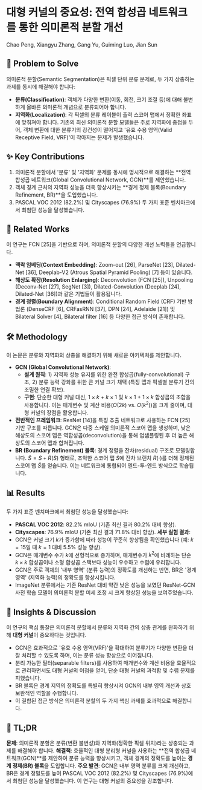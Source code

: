 # 대형 커널의 중요성: 전역 합성곱 네트워크를 통한 의미론적 분할 개선
Chao Peng, Xiangyu Zhang, Gang Yu, Guiming Luo, Jian Sun

## 🧩 Problem to Solve
의미론적 분할(Semantic Segmentation)은 픽셀 단위 분류 문제로, 두 가지 상충하는 과제를 동시에 해결해야 합니다:
- **분류(Classification)**: 객체가 다양한 변환(이동, 회전, 크기 조절 등)에 대해 불변하게 올바른 의미론적 개념으로 분류되어야 합니다.
- **지역화(Localization)**: 각 픽셀의 분류 레이블이 출력 스코어 맵에서 정확한 좌표에 맞춰져야 합니다.
기존의 최신 의미론적 분할 모델들은 주로 지역화에 중점을 두어, 객체 변환에 대한 분류기의 강건성이 떨어지고 '유효 수용 영역(Valid Receptive Field, VRF)'이 작아지는 문제가 발생했습니다.

## ✨ Key Contributions
1.  의미론적 분할에서 '분류' 및 '지역화' 문제를 동시에 명시적으로 해결하는 **전역 합성곱 네트워크(Global Convolutional Network, GCN)**를 제안했습니다.
2.  객체 경계 근처의 지역화 성능을 더욱 향상시키는 **경계 정제 블록(Boundary Refinement, BR)**을 도입했습니다.
3.  PASCAL VOC 2012 (82.2%) 및 Cityscapes (76.9%) 두 가지 표준 벤치마크에서 최첨단 성능을 달성했습니다.

## 📎 Related Works
이 연구는 FCN [25]을 기반으로 하며, 의미론적 분할의 다양한 개선 노력들을 언급합니다.
-   **맥락 임베딩(Context Embedding)**: Zoom-out [26], ParseNet [23], Dilated-Net [36], Deeplab-V2 (Atrous Spatial Pyramid Pooling) [7] 등이 있습니다.
-   **해상도 확장(Resolution Enlarging)**: Deconvolution (FCN [25]), Unpooling (Deconv-Net [27], SegNet [3]), Dilated-Convolution (Deeplab [24], Dilated-Net [36])과 같은 기법들이 활용됩니다.
-   **경계 정렬(Boundary Alignment)**: Conditional Random Field (CRF) 기반 방법론 (DenseCRF [6], CRFasRNN [37], DPN [24], Adelaide [21]) 및 Bilateral Solver [4], Bilateral filter [16] 등 다양한 접근 방식이 존재합니다.

## 🛠️ Methodology
이 논문은 분류와 지역화의 상충을 해결하기 위해 새로운 아키텍처를 제안합니다.
-   **GCN (Global Convolutional Network)**:
    -   **설계 원칙**: 1) 지역화 성능 유지를 위한 완전 합성곱(fully-convolutional) 구조, 2) 분류 능력 강화를 위한 큰 커널 크기 채택 (특징 맵과 픽셀별 분류기 간의 조밀한 연결 확보).
    -   **구현**: 단순한 대형 커널 대신, $1 \times k$ + $k \times 1$ 및 $k \times 1$ + $1 \times k$ 합성곱의 조합을 사용합니다. 이는 매개변수 및 계산 비용($O(2k)$ vs. $O(k^2)$)을 크게 줄이며, 대형 커널의 장점을 활용합니다.
-   **전반적인 프레임워크**: ResNet [14]을 특징 추출 네트워크로 사용하는 FCN [25] 기반 구조를 따릅니다. GCN은 다중 스케일 의미론적 스코어 맵을 생성하며, 낮은 해상도의 스코어 맵은 역합성곱(deconvolution)을 통해 업샘플링된 후 더 높은 해상도의 스코어 맵과 합쳐집니다.
-   **BR (Boundary Refinement) 블록**: 경계 정렬을 잔차(residual) 구조로 모델링합니다. $\tilde{S} = S + R(S)$ 형태로, 조악한 스코어 맵 $S$에 잔차 브랜치 $R(\cdot)$를 더해 정제된 스코어 맵 $\tilde{S}$를 얻습니다. 이는 네트워크에 통합되어 엔드-투-엔드 방식으로 학습됩니다.

## 📊 Results
두 가지 표준 벤치마크에서 최첨단 성능을 달성했습니다:
-   **PASCAL VOC 2012**: 82.2% mIoU (기존 최신 결과 80.2% 대비 향상).
-   **Cityscapes**: 76.9% mIoU (기존 최신 결과 71.8% 대비 향상).
**세부 실험 결과**:
-   GCN은 커널 크기 $k$가 증가함에 따라 성능이 꾸준히 향상됨을 확인했습니다 (예: $k=15$일 때 $k=1$ 대비 5.5% 성능 향상).
-   GCN은 매개변수 수가 $k$에 선형적으로 증가하며, 매개변수가 $k^2$에 비례하는 단순 $k \times k$ 합성곱이나 소형 합성곱 스택보다 성능이 우수하고 수렴에 유리합니다.
-   GCN은 주로 객체의 '내부 영역' (분류 능력)의 정확도를 개선하는 반면, BR은 '경계 영역' (지역화 능력)의 정확도를 향상시킵니다.
-   ImageNet 분류에서는 기존 ResNet 대비 약간 낮은 성능을 보였던 ResNet-GCN 사전 학습 모델이 의미론적 분할 미세 조정 시 크게 향상된 성능을 보여주었습니다.

## 🧠 Insights & Discussion
이 연구의 핵심 통찰은 의미론적 분할에서 분류와 지역화 간의 상충 관계를 완화하기 위해 **대형 커널**이 중요하다는 것입니다.
-   GCN은 효과적으로 '유효 수용 영역(VRF)'을 확대하여 분류기가 다양한 변환을 더 잘 처리할 수 있도록 하며, 이는 분류 성능 향상으로 이어집니다.
-   분리 가능한 필터(separable filters)를 사용하여 매개변수와 계산 비용을 효율적으로 관리하면서도 대형 커널의 이점을 얻어, 단순 대형 커널의 과적합 및 수렴 문제를 피했습니다.
-   BR 블록은 경계 지역의 정확도를 특별히 향상시켜 GCN의 내부 영역 개선과 상호 보완적인 역할을 수행합니다.
-   이 결합된 접근 방식은 의미론적 분할의 두 가지 핵심 과제를 효과적으로 해결합니다.

## 📌 TL;DR
**문제**: 의미론적 분할은 분류(변환 불변성)와 지역화(정확한 픽셀 위치)라는 상충되는 과제를 해결해야 합니다.
**해결책**: 효율적인 대형 분리형 커널을 사용하는 **전역 합성곱 네트워크(GCN)**를 제안하여 분류 능력을 향상시키고, 객체 경계의 정확도를 높이는 **경계 정제(BR) 블록**을 도입합니다.
**주요 발견**: GCN은 내부 영역 분류를 크게 개선하고, BR은 경계 정밀도를 높여 PASCAL VOC 2012 (82.2%) 및 Cityscapes (76.9%)에서 최첨단 성능을 달성했습니다. 이 연구는 대형 커널의 중요성을 강조합니다.
